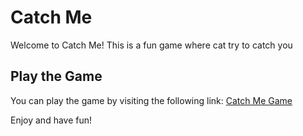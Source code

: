 # Catch Me

Welcome to Catch Me! This is a fun game where cat try to catch you

## Play the Game

You can play the game by visiting the following link: [Catch Me Game](https://igalk1515.github.io/catch-me)

Enjoy and have fun!
